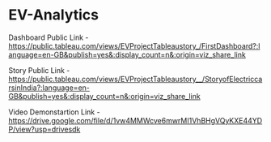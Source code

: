 # EV-Analytics

Dashboard Public Link - https://public.tableau.com/views/EVProjectTableaustory_/FirstDashboard?:language=en-GB&publish=yes&:display_count=n&:origin=viz_share_link

Story Public Link - https://public.tableau.com/views/EVProjectTableaustory__/StoryofElectriccarsinIndia?:language=en-GB&publish=yes&:display_count=n&:origin=viz_share_link

Video Demonstartion Link - https://drive.google.com/file/d/1vw4MMWcve6mwrMI1VhBHgVQyKXE44YDP/view?usp=drivesdk
